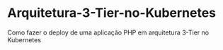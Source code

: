 # Arquitetura-3-Tier-no-Kubernetes
Como fazer o deploy de uma aplicação PHP em arquitetura 3-Tier no Kubernetes
